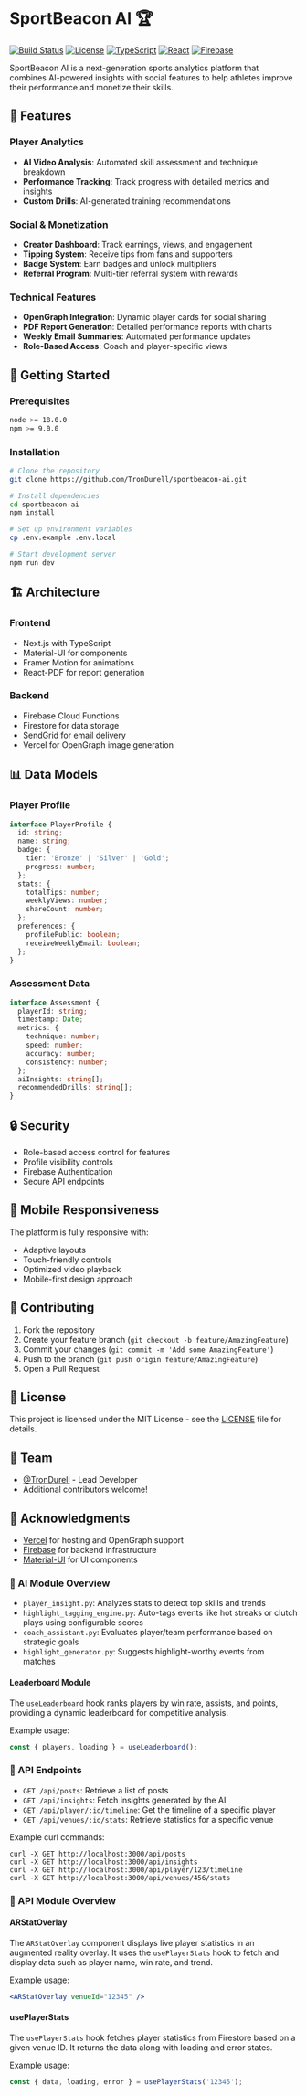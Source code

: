 # SportBeacon AI 🏆

[![Build Status](https://github.com/TronDurell/sportbeacon-ai/actions/workflows/main.yml/badge.svg)](https://github.com/TronDurell/sportbeacon-ai/actions)
[![License](https://img.shields.io/badge/license-MIT-blue.svg)](LICENSE)
[![TypeScript](https://img.shields.io/badge/TypeScript-5.0-blue)](https://www.typescriptlang.org/)
[![React](https://img.shields.io/badge/React-18.0-blue)](https://reactjs.org/)
[![Firebase](https://img.shields.io/badge/Firebase-10.0-orange)](https://firebase.google.com/)

SportBeacon AI is a next-generation sports analytics platform that combines AI-powered insights with social features to help athletes improve their performance and monetize their skills.

## 🌟 Features

### Player Analytics
- **AI Video Analysis**: Automated skill assessment and technique breakdown
- **Performance Tracking**: Track progress with detailed metrics and insights
- **Custom Drills**: AI-generated training recommendations

### Social & Monetization
- **Creator Dashboard**: Track earnings, views, and engagement
- **Tipping System**: Receive tips from fans and supporters
- **Badge System**: Earn badges and unlock multipliers
- **Referral Program**: Multi-tier referral system with rewards

### Technical Features
- **OpenGraph Integration**: Dynamic player cards for social sharing
- **PDF Report Generation**: Detailed performance reports with charts
- **Weekly Email Summaries**: Automated performance updates
- **Role-Based Access**: Coach and player-specific views

## 🚀 Getting Started

### Prerequisites
```bash
node >= 18.0.0
npm >= 9.0.0
```

### Installation
```bash
# Clone the repository
git clone https://github.com/TronDurell/sportbeacon-ai.git

# Install dependencies
cd sportbeacon-ai
npm install

# Set up environment variables
cp .env.example .env.local

# Start development server
npm run dev
```

## 🏗️ Architecture

### Frontend
- Next.js with TypeScript
- Material-UI for components
- Framer Motion for animations
- React-PDF for report generation

### Backend
- Firebase Cloud Functions
- Firestore for data storage
- SendGrid for email delivery
- Vercel for OpenGraph image generation

## 📊 Data Models

### Player Profile
```typescript
interface PlayerProfile {
  id: string;
  name: string;
  badge: {
    tier: 'Bronze' | 'Silver' | 'Gold';
    progress: number;
  };
  stats: {
    totalTips: number;
    weeklyViews: number;
    shareCount: number;
  };
  preferences: {
    profilePublic: boolean;
    receiveWeeklyEmail: boolean;
  };
}
```

### Assessment Data
```typescript
interface Assessment {
  playerId: string;
  timestamp: Date;
  metrics: {
    technique: number;
    speed: number;
    accuracy: number;
    consistency: number;
  };
  aiInsights: string[];
  recommendedDrills: string[];
}
```

## 🔒 Security

- Role-based access control for features
- Profile visibility controls
- Firebase Authentication
- Secure API endpoints

## 📱 Mobile Responsiveness

The platform is fully responsive with:
- Adaptive layouts
- Touch-friendly controls
- Optimized video playback
- Mobile-first design approach

## 🤝 Contributing

1. Fork the repository
2. Create your feature branch (`git checkout -b feature/AmazingFeature`)
3. Commit your changes (`git commit -m 'Add some AmazingFeature'`)
4. Push to the branch (`git push origin feature/AmazingFeature`)
5. Open a Pull Request

## 📄 License

This project is licensed under the MIT License - see the [LICENSE](LICENSE) file for details.

## 👥 Team

- [@TronDurell](https://github.com/TronDurell) - Lead Developer
- Additional contributors welcome!

## 🙏 Acknowledgments

- [Vercel](https://vercel.com) for hosting and OpenGraph support
- [Firebase](https://firebase.google.com) for backend infrastructure
- [Material-UI](https://mui.com) for UI components

### 🧠 AI Module Overview
- `player_insight.py`: Analyzes stats to detect top skills and trends
- `highlight_tagging_engine.py`: Auto-tags events like hot streaks or clutch plays using configurable scores
- `coach_assistant.py`: Evaluates player/team performance based on strategic goals
- `highlight_generator.py`: Suggests highlight-worthy events from matches

#### Leaderboard Module
The `useLeaderboard` hook ranks players by win rate, assists, and points, providing a dynamic leaderboard for competitive analysis.

Example usage:
```jsx
const { players, loading } = useLeaderboard();
```

### 🧪 API Endpoints
- `GET /api/posts`: Retrieve a list of posts
- `GET /api/insights`: Fetch insights generated by the AI
- `GET /api/player/:id/timeline`: Get the timeline of a specific player
- `GET /api/venues/:id/stats`: Retrieve statistics for a specific venue

Example curl commands:
```
curl -X GET http://localhost:3000/api/posts
curl -X GET http://localhost:3000/api/insights
curl -X GET http://localhost:3000/api/player/123/timeline
curl -X GET http://localhost:3000/api/venues/456/stats
```

### 🧠 API Module Overview

#### ARStatOverlay
The `ARStatOverlay` component displays live player statistics in an augmented reality overlay. It uses the `usePlayerStats` hook to fetch and display data such as player name, win rate, and trend.

Example usage:
```jsx
<ARStatOverlay venueId="12345" />
```

#### usePlayerStats
The `usePlayerStats` hook fetches player statistics from Firestore based on a given venue ID. It returns the data along with loading and error states.

Example usage:
```jsx
const { data, loading, error } = usePlayerStats('12345');
``` 